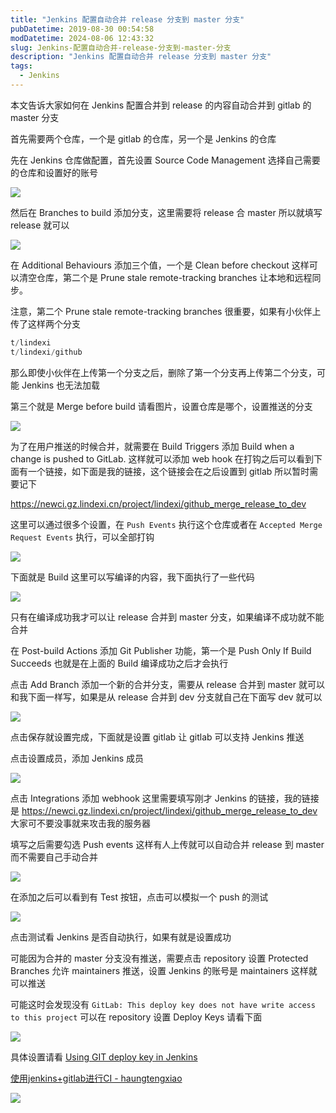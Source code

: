 ```yaml
---
title: "Jenkins 配置自动合并 release 分支到 master 分支"
pubDatetime: 2019-08-30 00:54:58
modDatetime: 2024-08-06 12:43:32
slug: Jenkins-配置自动合并-release-分支到-master-分支
description: "Jenkins 配置自动合并 release 分支到 master 分支"
tags:
  - Jenkins
---
```





本文告诉大家如何在 Jenkins 配置合并到 release 的内容自动合并到 gitlab 的 master 分支

<!--more-->


<!-- CreateTime:2019/8/30 8:54:58 -->

<!-- 标签：Jenkins -->

首先需要两个仓库，一个是 gitlab 的仓库，另一个是 Jenkins 的仓库

先在 Jenkins 仓库做配置，首先设置 Source Code Management 选择自己需要的仓库和设置好的账号

<!-- ![](images/img-Jenkins 配置自动合并 release 分支到 master 分支0.png) -->

![](images/img-modify-29ca98522f6767dfdf716b9a115bee61.png)

然后在 Branches to build 添加分支，这里需要将 release 合 master 所以就填写 release 就可以

<!-- ![](images/img-Jenkins 配置自动合并 release 分支到 master 分支1.png) -->

![](images/img-modify-6f53a95f4c16f5e26db65b1832041a67.png)

在 Additional Behaviours 添加三个值，一个是 Clean before checkout 这样可以清空仓库，第二个是 Prune stale remote-tracking branches 让本地和远程同步。

注意，第二个 Prune stale remote-tracking branches 很重要，如果有小伙伴上传了这样两个分支

```csharp
t/lindexi
t/lindexi/github
```

那么即使小伙伴在上传第一个分支之后，删除了第一个分支再上传第二个分支，可能 Jenkins 也无法加载

第三个就是 Merge before build 请看图片，设置仓库是哪个，设置推送的分支

<!-- ![](images/img-Jenkins 配置自动合并 release 分支到 master 分支2.png) -->

![](images/img-modify-311575e7cb6d52216b657638250a4266.png)

为了在用户推送的时候合并，就需要在 Build Triggers 添加 Build when a change is pushed to GitLab. 这样就可以添加 web hook 在打钩之后可以看到下面有一个链接，如下面是我的链接，这个链接会在之后设置到 gitlab 所以暂时需要记下

https://newci.gz.lindexi.cn/project/lindexi/github_merge_release_to_dev

这里可以通过很多个设置，在 `Push Events` 执行这个仓库或者在 `Accepted Merge Request Events` 执行，可以全部打钩

<!-- ![](images/img-Jenkins 配置自动合并 release 分支到 master 分支3.png) -->

![](images/img-modify-b5c27e5a1996d0c6a4e2d9631a04e9c4.png)

下面就是 Build 这里可以写编译的内容，我下面执行了一些代码

<!-- ![](images/img-Jenkins 配置自动合并 release 分支到 master 分支4.png) -->

![](images/img-modify-f0c62ca559f52239d56ffe90d67abdc3.png)

只有在编译成功我才可以让 release 合并到 master 分支，如果编译不成功就不能合并

在 Post-build Actions 添加 Git Publisher 功能，第一个是 Push Only If Build Succeeds 也就是在上面的 Build 编译成功之后才会执行

点击 Add Branch 添加一个新的合并分支，需要从 release 合并到 master 就可以和我下面一样写，如果是从 release 合并到 dev 分支就自己在下面写 dev 就可以

<!-- ![](images/img-Jenkins 配置自动合并 release 分支到 master 分支5.png)  -->

![](images/img-modify-de0aa8869fe4073c70b3b3da33725884.png)

点击保存就设置完成，下面就是设置 gitlab 让 gitlab 可以支持 Jenkins 推送

点击设置成员，添加 Jenkins 成员

<!-- ![](images/img-Jenkins 配置自动合并 release 分支到 master 分支6.png) -->

![](images/img-modify-9a2ba6cb1e6fb5c4ecf92857553094ea.png)

点击 Integrations 添加 webhook 这里需要填写刚才 Jenkins 的链接，我的链接是 https://newci.gz.lindexi.cn/project/lindexi/github_merge_release_to_dev 大家可不要没事就来攻击我的服务器

填写之后需要勾选 Push events 这样有人上传就可以自动合并 release 到 master 而不需要自己手动合并

<!-- ![](images/img-Jenkins 配置自动合并 release 分支到 master 分支7.png) -->

![](images/img-modify-bca2abc1a9a9bcc3ee7cdfa047ee1c5a.png)

在添加之后可以看到有 Test 按钮，点击可以模拟一个 push 的测试

<!-- ![](images/img-Jenkins 配置自动合并 release 分支到 master 分支8.png) -->

![](images/img-modify-6a39f3f877e64225a51a50792c65039e.png)

点击测试看 Jenkins 是否自动执行，如果有就是设置成功

可能因为合并的 master 分支没有推送，需要点击 repository 设置 Protected Branches 允许 maintainers 推送，设置 Jenkins 的账号是 maintainers 这样就可以推送

可能这时会发现没有 `GitLab: This deploy key does not have write access to this project` 可以在 repository 设置 Deploy Keys 请看下面

<!-- ![](images/img-Jenkins 配置自动合并 release 分支到 master 分支9.png) -->

![](images/img-modify-8d5704083151080383a700bb135b0ffb.png)

具体设置请看 [Using GIT deploy key in Jenkins](https://blogs.perficient.com/2014/03/26/using-git-deploy-key-in-jenkins-written-by-tom-tang/ )

[使用jenkins+gitlab进行CI - haungtengxiao](https://huangtengxiao.gitee.io/post/%E4%BD%BF%E7%94%A8jenkins+gitlab%E8%BF%9B%E8%A1%8CCI.html )

![](images/img-5b9a46e200df2.jpg)

